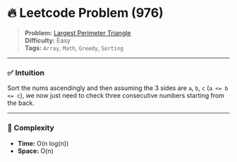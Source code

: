 # 🔥 Leetcode Problem (976)

> **Problem:** [Largest Perimeter Triangle](https://leetcode.com/problems/largest-perimeter-triangle/)<br />
> **Difficulty:** Easy<br/>
> **Tags:** `Array`, `Math`, `Greedy`, `Sorting`

---

### ✅ Intuition

Sort the nums ascendingly and then assuming the 3 sides are `a`, `b`, `c` (`a <= b <= c`), we now just need to check three consecutive numbers starting from the back.

---

### 🧪 Complexity

- **Time:** O(n log(n))
- **Space:** O(n)